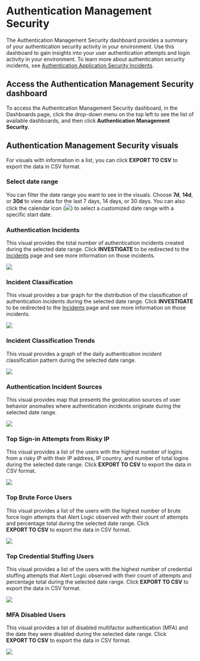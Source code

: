 # Authentication Management Security

The Authentication Management Security dashboard provides a summary of your authentication security activity in your environment. Use this dashboard to gain insights into your user authentication attempts and login activity in your environment. To learn more about authentication security incidents, see [Authentication Application Security Incidents](../security-incidents.md).

## Access the Authentication Management Security dashboard

To access the Authentication Management Security  dashboard, in the Dashboards page, click the drop-down menu on the top left to see the list of available dashboards, and then click **Authentication Management Security**.

## Authentication Management Security visuals

For visuals with information in a list, you can click **EXPORT TO CSV** to export the data in CSV  format.

### Select date range

You can filter the date range you want to see in the visuals. Choose **7d**, **14d**, or **30d** to view data for the last 7 days, 14 days, or 30 days. You can also click the calendar icon (![](../../Resources/Images/dashboard/calendar-icon.png)) to select a customized date range with a specific start date.

### Authentication Incidents

This visual provides the total number of authentication incidents created during the selected date range.  Click **INVESTIGATE** to be redirected to the [Incidents](../incidents.md) page and see more information on those incidents.

![](../../Resources/Images/Reports/authentication-management-security/authentication-incidents.png)

### Incident Classification

This visual provides a bar graph for the distribution of the classification of authentication incidents during the selected date range. Click **INVESTIGATE** to be redirected to the [Incidents](../incidents.md) page and see more information on those incidents.

![](../../Resources/Images/Reports/authentication-management-security/incident-classifications.png)

### Incident Classification Trends

This visual provides a graph of the daily  authentication incident classification pattern during the selected date range.

![](../../Resources/Images/Reports/authentication-management-security/incident-classification-trend.png)

### Authentication Incident Sources

This visual provides map that presents the geolocation sources of user behavior anomalies where authentication incidents originate during the selected date range.

![](../../Resources/Images/Reports/authentication-management-security/authentication-incident-sources.png)

### Top Sign-in Attempts from Risky IP

This visual provides a list of the users with the highest number of logins from a risky IP with their IP address, IP country, and number of total logins during the selected date range.  Click **EXPORT TO CSV** to export the data in CSV format.

![](../../Resources/Images/Reports/authentication-management-security/top-sign-in-attempts.png)

### Top Brute Force Users

This visual provides a list of the users with the highest number of brute force login attempts that Alert Logic observed with their count of attempts and percentage total during the selected date range.  Click **EXPORT TO CSV** to export the data in CSV format.

![](../../Resources/Images/Reports/authentication-management-security/top-bruce-force.png)

### Top Credential Stuffing Users

This visual provides a list of the users with the highest number of credential stuffing attempts that Alert Logic observed with their count of attempts and percentage total during the selected date range.  Click **EXPORT TO CSV** to export the data in CSV format.

![](../../Resources/Images/Reports/authentication-management-security/top-credential-stuffing.png)

### MFA Disabled Users

This visual provides a list of disabled multifactor authentication (MFA) and the date they were disabled during the selected date range.  Click **EXPORT TO CSV** to export the data in CSV format.

![](../../Resources/Images/Reports/authentication-management-security/MFA-disabled-users.png)
